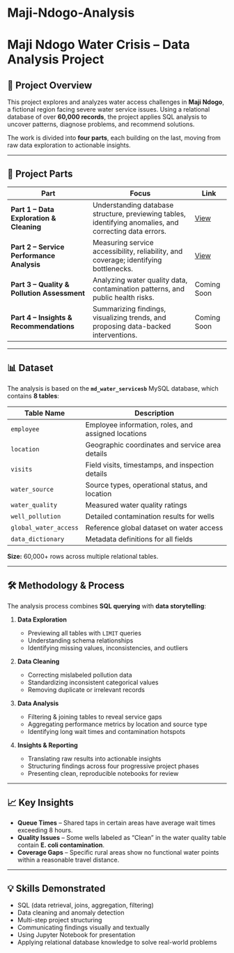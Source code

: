 # Maji-Ndogo-Analysis


# Maji Ndogo Water Crisis – Data Analysis Project

## 📌 Project Overview
This project explores and analyzes water access challenges in **Maji Ndogo**, a fictional region facing severe water service issues. Using a relational database of over **60,000 records**, the project applies SQL analysis  to uncover patterns, diagnose problems, and recommend solutions.  

The work is divided into **four parts**, each building on the last, moving from raw data exploration to actionable insights.

---

## 📂 Project Parts
| Part | Focus | Link |
|------|-------|------|
| **Part 1 – Data Exploration & Cleaning** | Understanding database structure, previewing tables, identifying anomalies, and correcting data errors. | [View](./Part%201/) |
| **Part 2 – Service Performance Analysis** | Measuring service accessibility, reliability, and coverage; identifying bottlenecks. | [View](./Part%201/) |
| **Part 3 – Quality & Pollution Assessment** | Analyzing water quality data, contamination patterns, and public health risks. | Coming Soon |
| **Part 4 – Insights & Recommendations** | Summarizing findings, visualizing trends, and proposing data-backed interventions. | Coming Soon |

---

## 📊 Dataset
The analysis is based on the **`md_water_servicesb`** MySQL database, which contains **8 tables**:

| Table Name          | Description |
|---------------------|-------------|
| `employee`          | Employee information, roles, and assigned locations |
| `location`          | Geographic coordinates and service area details |
| `visits`            | Field visits, timestamps, and inspection details |
| `water_source`      | Source types, operational status, and location |
| `water_quality`     | Measured water quality ratings |
| `well_pollution`    | Detailed contamination results for wells |
| `global_water_access` | Reference global dataset on water access |
| `data_dictionary`   | Metadata definitions for all fields |

**Size:** 60,000+ rows across multiple relational tables.

---

## 🛠 Methodology & Process
The analysis process combines **SQL querying** with **data storytelling**:

1. **Data Exploration**
   - Previewing all tables with `LIMIT` queries  
   - Understanding schema relationships  
   - Identifying missing values, inconsistencies, and outliers  

2. **Data Cleaning**
   - Correcting mislabeled pollution data  
   - Standardizing inconsistent categorical values  
   - Removing duplicate or irrelevant records  

3. **Data Analysis**
   - Filtering & joining tables to reveal service gaps  
   - Aggregating performance metrics by location and source type  
   - Identifying long wait times and contamination hotspots  

4. **Insights & Reporting**
   - Translating raw results into actionable insights  
   - Structuring findings across four progressive project phases  
   - Presenting clean, reproducible notebooks for review  

---

## 📈 Key Insights 
- **Queue Times** – Shared taps in certain areas have average wait times exceeding 8 hours.  
- **Quality Issues** – Some wells labeled as “Clean” in the water quality table contain **E. coli contamination**.  
- **Coverage Gaps** – Specific rural areas show no functional water points within a reasonable travel distance.  

---

## 💡 Skills Demonstrated
- SQL (data retrieval, joins, aggregation, filtering)
- Data cleaning and anomaly detection
- Multi-step project structuring
- Communicating findings visually and textually
- Using Jupyter Notebook for presentation
- Applying relational database knowledge to solve real-world problems



